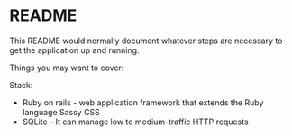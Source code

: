 # README

This README would normally document whatever steps are necessary to get the
application up and running.

Things you may want to cover:

Stack:
* Ruby on rails - web application framework that extends the Ruby language
Sassy CSS
* SQLite - It can manage low to medium-traffic HTTP requests